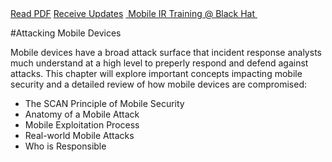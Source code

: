 <div class="cta-banner">
  <a class="cta-banner-pdf" href="https://info.nowsecure.com/IRforAndroidandiOS_PDFRequest.html">Read PDF<i class="fa fa-file-pdf-o"></i></a>
    <a class="cta-banner-update" href="https://info.nowsecure.com/IRforAndroidandiOS_Updates.html">Receive Updates<i class="fa fa-bell-o"></i></a>
  <a class="cta-banner-update" href="https://www.blackhat.com/us-16/training/mobile-incident-response-ir-for-android-and-ios.html">&nbsp;Mobile IR Training @ Black Hat&nbsp;<i class="fa fa-external-link"></i></a>
</div>

#Attacking Mobile Devices

Mobile devices have a broad attack surface that incident response analysts much understand at a high level to preperly respond and defend against attacks. This chapter will explore important concepts impacting mobile security and a detailed review of how mobile devices are compromised:

* The SCAN Principle of Mobile Security
* Anatomy of a Mobile Attack
* Mobile Exploitation Process
* Real-world Mobile Attacks
* Who is Responsible

